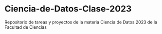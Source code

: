 # Ciencia-de-Datos-Clase-2023
Repositorio de tareas y proyectos de la materia Ciencia de Datos 2023 de la Facultad de Ciencias

